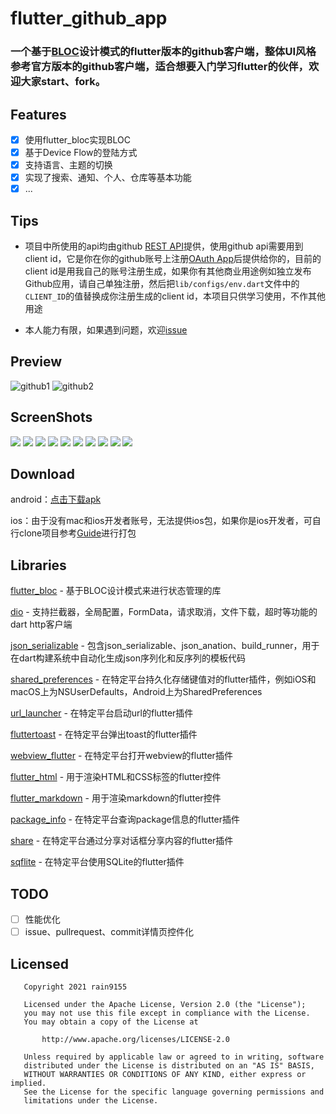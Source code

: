 # flutter_github_app
### 一个基于[BLOC](https://www.didierboelens.com/2018/08/reactive-programming-streams-bloc/)设计模式的flutter版本的github客户端，整体UI风格参考官方版本的github客户端，适合想要入门学习flutter的伙伴，欢迎大家start、fork。

## Features
- [x] 使用flutter_bloc实现BLOC
- [x] 基于Device Flow的登陆方式
- [x] 支持语言、主题的切换
- [x] 实现了搜索、通知、个人、仓库等基本功能
- [x] ...

## Tips
- 项目中所使用的api均由github [REST API](https://docs.github.com/en/rest)提供，使用github api需要用到client id，它是你在你的github账号上注册[OAuth App](https://github.com/settings/applications/new)后提供给你的，目前的client id是用我自己的账号注册生成，如果你有其他商业用途例如独立发布Github应用，请自己单独注册，然后把`lib/configs/env.dart`文件中的`CLIENT_ID`的值替换成你注册生成的client id，本项目只供学习使用，不作其他用途

- 本人能力有限，如果遇到问题，欢迎[issue](https://github.com/rain9155/flutter_github_app/issues)

## Preview
![github1](screenshots/github1.gif)
![github2](screenshots/github2.gif)

## ScreenShots
![](screenshots/github1.jpg)
![](screenshots/github2.jpg)
![](screenshots/github3.jpg)
![](screenshots/github4.jpg)
![](screenshots/github5.jpg)
![](screenshots/github6.jpg)
![](screenshots/github7.jpg)
![](screenshots/github8.jpg)
![](screenshots/github9.jpg)
![](screenshots/github10.jpg)

## Download
android：[点击下载apk](https://github.com/rain9155/flutter_github_app/releases/download/1.0.0/app-release.apk)

ios：由于没有mac和ios开发者账号，无法提供ios包，如果你是ios开发者，可自行clone项目参考[Guide](https://flutter.dev/docs/deployment/ios)进行打包

## Libraries
[flutter_bloc](https://pub.dev/packages/flutter_bloc) - 基于BLOC设计模式来进行状态管理的库

[dio](https://pub.dev/packages/dio) - 支持拦截器，全局配置，FormData，请求取消，文件下载，超时等功能的dart http客户端

[json_serializable](https://github.com/google/json_serializable.dart) - 包含json_serializable、json_anation、build_runner，用于在dart构建系统中自动化生成json序列化和反序列的模板代码

[shared_preferences](https://pub.dev/packages/shared_preferences) - 在特定平台持久化存储键值对的flutter插件，例如iOS和macOS上为NSUserDefaults，Android上为SharedPreferences

[url_launcher](https://pub.dev/packages/url_launcher) - 在特定平台启动url的flutter插件

[fluttertoast](https://pub.dev/packages/fluttertoast) - 在特定平台弹出toast的flutter插件

[webview_flutter](https://pub.dev/packages/webview_flutter) - 在特定平台打开webview的flutter插件

[flutter_html](https://pub.dev/packages/flutter_html) - 用于渲染HTML和CSS标签的flutter控件

[flutter_markdown](https://pub.dev/packages/flutter_markdown) - 用于渲染markdown的flutter控件

[package_info](https://pub.dev/packages/package_info) - 在特定平台查询package信息的flutter插件

[share](https://pub.dev/packages/share) - 在特定平台通过分享对话框分享内容的flutter插件

[sqflite](https://pub.dev/packages/sqflite) - 在特定平台使用SQLite的flutter插件

## TODO
- [ ] 性能优化
- [ ] issue、pullrequest、commit详情页控件化

## Licensed
```
   Copyright 2021 rain9155

   Licensed under the Apache License, Version 2.0 (the "License");
   you may not use this file except in compliance with the License.
   You may obtain a copy of the License at

       http://www.apache.org/licenses/LICENSE-2.0

   Unless required by applicable law or agreed to in writing, software
   distributed under the License is distributed on an "AS IS" BASIS,
   WITHOUT WARRANTIES OR CONDITIONS OF ANY KIND, either express or implied.
   See the License for the specific language governing permissions and
   limitations under the License.
```
